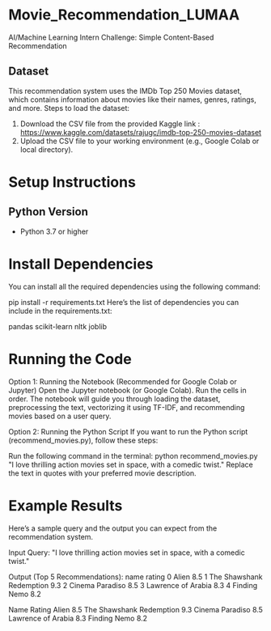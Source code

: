 # Movie_Recommendation_LUMAA
AI/Machine Learning Intern Challenge: Simple Content-Based Recommendation

## Dataset
This recommendation system uses the IMDb Top 250 Movies dataset, which contains information about movies like their names, genres, ratings, and more.
Steps to load the dataset:
1. Download the CSV file from the provided Kaggle link : https://www.kaggle.com/datasets/rajugc/imdb-top-250-movies-dataset
2. Upload the CSV file to your working environment (e.g., Google Colab or local directory).

# Setup Instructions

## Python Version
- Python 3.7 or higher

# Install Dependencies
You can install all the required dependencies using the following command:

pip install -r requirements.txt
Here’s the list of dependencies you can include in the requirements.txt:

pandas
scikit-learn
nltk
joblib

# Running the Code
Option 1: Running the Notebook (Recommended for Google Colab or Jupyter)
Open the Jupyter notebook (or Google Colab).
Run the cells in order. The notebook will guide you through loading the dataset, preprocessing the text, vectorizing it using TF-IDF, and recommending movies based on a user query.

Option 2: Running the Python Script
If you want to run the Python script (recommend_movies.py), follow these steps:

Run the following command in the terminal:
python recommend_movies.py "I love thrilling action movies set in space, with a comedic twist."
Replace the text in quotes with your preferred movie description.

# Example Results
Here’s a sample query and the output you can expect from the recommendation system.

Input Query: "I love thrilling action movies set in space, with a comedic twist."

Output (Top 5 Recommendations):
             name              rating
0                     Alien     8.5
1  The Shawshank Redemption     9.3
2           Cinema Paradiso     8.5
3        Lawrence of Arabia     8.3
4              Finding Nemo     8.2


Name	Rating
Alien	8.5
The Shawshank Redemption	9.3
Cinema Paradiso	8.5
Lawrence of Arabia	8.3
Finding Nemo	8.2

